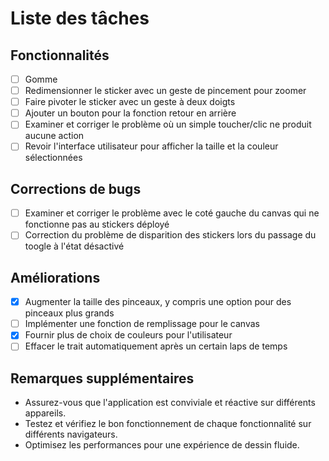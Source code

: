# Liste des tâches

## Fonctionnalités
- [ ] Gomme
- [ ] Redimensionner le sticker avec un geste de pincement pour zoomer
- [ ] Faire pivoter le sticker avec un geste à deux doigts
- [ ] Ajouter un bouton pour la fonction retour en arrière
- [ ] Examiner et corriger le problème où un simple toucher/clic ne produit aucune action
- [ ] Revoir l'interface utilisateur pour afficher la taille et la couleur sélectionnées

## Corrections de bugs
- [ ] Examiner et corriger le problème avec le coté gauche du canvas qui ne fonctionne pas au stickers déployé
- [ ] Correction du problème de disparition des stickers lors du passage du toogle à l'état désactivé

## Améliorations
- [X] Augmenter la taille des pinceaux, y compris une option pour des pinceaux plus grands
- [ ] Implémenter une fonction de remplissage pour le canvas
- [X] Fournir plus de choix de couleurs pour l'utilisateur
- [ ] Effacer le trait automatiquement après un certain laps de temps

## Remarques supplémentaires
- Assurez-vous que l'application est conviviale et réactive sur différents appareils.
- Testez et vérifiez le bon fonctionnement de chaque fonctionnalité sur différents navigateurs.
- Optimisez les performances pour une expérience de dessin fluide.
